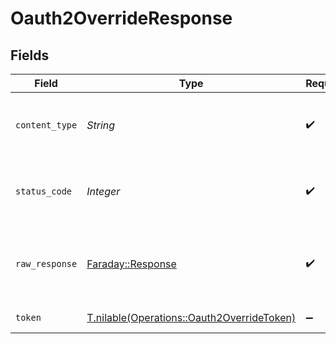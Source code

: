 # Oauth2OverrideResponse


## Fields

| Field                                                                                        | Type                                                                                         | Required                                                                                     | Description                                                                                  |
| -------------------------------------------------------------------------------------------- | -------------------------------------------------------------------------------------------- | -------------------------------------------------------------------------------------------- | -------------------------------------------------------------------------------------------- |
| `content_type`                                                                               | *String*                                                                                     | :heavy_check_mark:                                                                           | HTTP response content type for this operation                                                |
| `status_code`                                                                                | *Integer*                                                                                    | :heavy_check_mark:                                                                           | HTTP response status code for this operation                                                 |
| `raw_response`                                                                               | [Faraday::Response](https://www.rubydoc.info/gems/faraday/Faraday/Response)                  | :heavy_check_mark:                                                                           | Raw HTTP response; suitable for custom response parsing                                      |
| `token`                                                                                      | [T.nilable(Operations::Oauth2OverrideToken)](../../models/operations/oauth2overridetoken.md) | :heavy_minus_sign:                                                                           | Successful authentication.                                                                   |